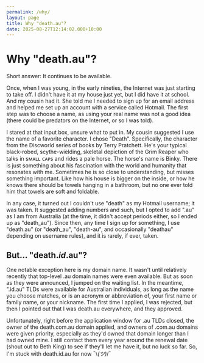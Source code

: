 ```yaml
---
permalink: /why/
layout: page
title: Why "death.au"?
date: 2025-08-27T12:14:02.000+10:00
---
```


# Why "death.au"?

Short answer: It continues to be available.

Once, when I was young, in the early nineties, the Internet was just starting to take off. I didn't have it at my house just yet, but I did have it at school. And my cousin had it. She told me I needed to sign up for an email address and helped me set up an account with a service called Hotmail. The first step was to choose a name, as using your real name was not a good idea (there could be predators on the Internet, or so I was told).

I stared at that input box, unsure what to put in. My cousin suggested I use the name of a favorite character. I chose "Death". Specifically, the character from the Discworld series of books by Terry Pratchett. He's your typical black-robed, scythe-wielding, skeletal depiction of the Grim Reaper who talks in sᴍᴀʟʟ ᴄᴀᴘs and rides a pale horse. The horse's name is Binky. There is just something about his fascination with the world and humanity that resonates with me. Sometimes he is so close to understanding, but misses something important. Like how his house is bigger on the inside, or how he knows there should be towels hanging in a bathroom, but no one ever told him that towels are soft and foldable.

In any case, it turned out I couldn't use "death" as my Hotmail username; it was taken. It suggested adding numbers and such, but I opted to add ".au" as I am from Australia (at the time, it didn't accept periods either, so I ended up as "death_au"). Since then, any time I sign up for something, I use "death.au" (or "death_au", "death-au", and occasionally "deathau" depending on username rules), and it is rarely, if ever, taken.

## But... "death.*id*.au"?

One notable exception here is my domain name. It wasn't until relatively recently that top-level .au domain names were even available. But as soon as they were announced, I jumped on the waiting list. In the meantime, ".id.au" TLDs were available for Australian individuals, as long as the name you choose matches, or is an acronym or abbreviation of, your first name or family name, or your nickname. The first time I applied, I was rejected, but then I pointed out that I was death.au everywhere, and they approved.

Unfortunately, right before the application window for .au TLDs closed, the owner of the death.com.au domain applied, and owners of .com.au domains were given priority, especially as they'd owned that domain longer than I had owned mine. I still contact them every year around the renewal date (shout out to Beth King) to see if they'll let me have it, but no luck so far. So, I'm stuck with death.id.au for now ¯\\_(ツ)_/¯
